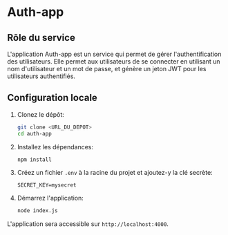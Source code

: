 # Auth-app

## Rôle du service

L'application Auth-app est un service qui permet de gérer l'authentification des utilisateurs. Elle permet aux utilisateurs de se connecter en utilisant un nom d'utilisateur et un mot de passe, et génère un jeton JWT pour les utilisateurs authentifiés.

## Configuration locale

1. Clonez le dépôt:
    ```sh
    git clone <URL_DU_DEPOT>
    cd auth-app
    ```

2. Installez les dépendances:
    ```sh
    npm install
    ```

3. Créez un fichier `.env` à la racine du projet et ajoutez-y la clé secrète:
    ```dotenv
    SECRET_KEY=mysecret
    ```

4. Démarrez l'application:
    ```sh
    node index.js
    ```

L'application sera accessible sur `http://localhost:4000`.